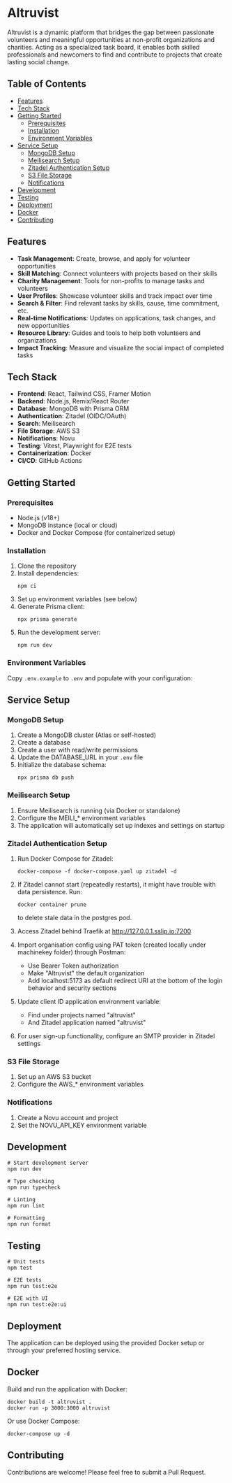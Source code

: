 # Altruvist

Altruvist is a dynamic platform that bridges the gap between passionate volunteers and meaningful opportunities at non-profit organizations and charities. Acting as a specialized task board, it enables both skilled professionals and newcomers to find and contribute to projects that create lasting social change.

## Table of Contents

- [Features](#features)
- [Tech Stack](#tech-stack)
- [Getting Started](#getting-started)
  - [Prerequisites](#prerequisites)
  - [Installation](#installation)
  - [Environment Variables](#environment-variables)
- [Service Setup](#service-setup)
  - [MongoDB Setup](#mongodb-setup)
  - [Meilisearch Setup](#meilisearch-setup)
  - [Zitadel Authentication Setup](#zitadel-authentication-setup)
  - [S3 File Storage](#s3-file-storage)
  - [Notifications](#notifications)
- [Development](#development)
- [Testing](#testing)
- [Deployment](#deployment)
- [Docker](#docker)
- [Contributing](#contributing)

## Features

- **Task Management**: Create, browse, and apply for volunteer opportunities
- **Skill Matching**: Connect volunteers with projects based on their skills
- **Charity Management**: Tools for non-profits to manage tasks and volunteers
- **User Profiles**: Showcase volunteer skills and track impact over time
- **Search & Filter**: Find relevant tasks by skills, cause, time commitment, etc.
- **Real-time Notifications**: Updates on applications, task changes, and new opportunities
- **Resource Library**: Guides and tools to help both volunteers and organizations
- **Impact Tracking**: Measure and visualize the social impact of completed tasks

## Tech Stack

- **Frontend**: React, Tailwind CSS, Framer Motion
- **Backend**: Node.js, Remix/React Router
- **Database**: MongoDB with Prisma ORM
- **Authentication**: Zitadel (OIDC/OAuth)
- **Search**: Meilisearch
- **File Storage**: AWS S3
- **Notifications**: Novu
- **Testing**: Vitest, Playwright for E2E tests
- **Containerization**: Docker
- **CI/CD**: GitHub Actions

## Getting Started

### Prerequisites

- Node.js (v18+)
- MongoDB instance (local or cloud)
- Docker and Docker Compose (for containerized setup)

### Installation

1. Clone the repository
2. Install dependencies:
   ```
   npm ci
   ```
3. Set up environment variables (see below)
4. Generate Prisma client:
   ```
   npx prisma generate
   ```
5. Run the development server:
   ```
   npm run dev
   ```

### Environment Variables

Copy `.env.example` to `.env` and populate with your configuration:

## Service Setup

### MongoDB Setup

1. Create a MongoDB cluster (Atlas or self-hosted)
2. Create a database
3. Create a user with read/write permissions
4. Update the DATABASE_URL in your `.env` file
5. Initialize the database schema:
   ```
   npx prisma db push
   ```

### Meilisearch Setup

1. Ensure Meilisearch is running (via Docker or standalone)
2. Configure the MEILI\_\* environment variables
3. The application will automatically set up indexes and settings on startup

### Zitadel Authentication Setup

1. Run Docker Compose for Zitadel:

   ```
   docker-compose -f docker-compose.yaml up zitadel -d
   ```

2. If Zitadel cannot start (repeatedly restarts), it might have trouble with data persistence. Run:

   ```
   docker container prune
   ```

   to delete stale data in the postgres pod.

3. Access Zitadel behind Traefik at http://127.0.0.1.sslip.io:7200

4. Import organisation config using PAT token (created locally under machinekey folder) through Postman:

   - Use Bearer Token authorization
   - Make "Altruvist" the default organization
   - Add localhost:5173 as default redirect URI at the bottom of the login behavior and security sections

5. Update client ID application environment variable:

   - Find under projects named "altruvist"
   - And Zitadel application named "altruvist"

6. For user sign-up functionality, configure an SMTP provider in Zitadel settings

### S3 File Storage

1. Set up an AWS S3 bucket
2. Configure the AWS\_\* environment variables

### Notifications

1. Create a Novu account and project
2. Set the NOVU_API_KEY environment variable

## Development

```
# Start development server
npm run dev

# Type checking
npm run typecheck

# Linting
npm run lint

# Formatting
npm run format
```

## Testing

```
# Unit tests
npm test

# E2E tests
npm run test:e2e

# E2E with UI
npm run test:e2e:ui
```

## Deployment

The application can be deployed using the provided Docker setup or through your preferred hosting service.

## Docker

Build and run the application with Docker:

```
docker build -t altruvist .
docker run -p 3000:3000 altruvist
```

Or use Docker Compose:

```
docker-compose up -d
```

## Contributing

Contributions are welcome! Please feel free to submit a Pull Request.
